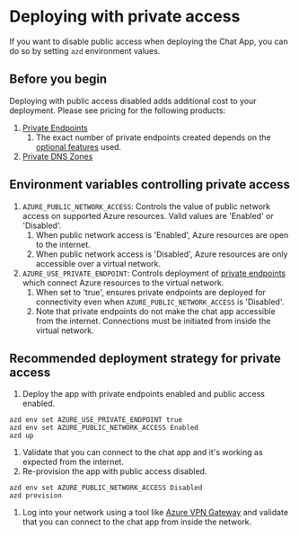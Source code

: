 
# Deploying with private access

If you want to disable public access when deploying the Chat App, you can do so by setting `azd` environment values.

## Before you begin

Deploying with public access disabled adds additional cost to your deployment. Please see pricing for the following products:

1. [Private Endpoints](https://azure.microsoft.com/pricing/details/private-link/)
    1. The exact number of private endpoints created depends on the [optional features](./deploy_features.md) used.
1. [Private DNS Zones](https://azure.microsoft.com/pricing/details/dns/)

## Environment variables controlling private access

1. `AZURE_PUBLIC_NETWORK_ACCESS`: Controls the value of public network access on supported Azure resources. Valid values are 'Enabled' or 'Disabled'.
    1. When public network access is 'Enabled', Azure resources are open to the internet.
    1. When public network access is 'Disabled', Azure resources are only accessible over a virtual network.
1. `AZURE_USE_PRIVATE_ENDPOINT`: Controls deployment of [private endpoints](https://learn.microsoft.com/azure/private-link/private-endpoint-overview) which connect Azure resources to the virtual network.
    1. When set to 'true', ensures private endpoints are deployed for connectivity even when `AZURE_PUBLIC_NETWORK_ACCESS` is 'Disabled'.
    1. Note that private endpoints do not make the chat app accessible from the internet. Connections must be initiated from inside the virtual network.

## Recommended deployment strategy for private access

1. Deploy the app with private endpoints enabled and public access enabled.

  ```shell
  azd env set AZURE_USE_PRIVATE_ENDPOINT true
  azd env set AZURE_PUBLIC_NETWORK_ACCESS Enabled
  azd up
  ```

1. Validate that you can connect to the chat app and it's working as expected from the internet.
1. Re-provision the app with public access disabled.

  ```shell
  azd env set AZURE_PUBLIC_NETWORK_ACCESS Disabled
  azd provision
  ```

1. Log into your network using a tool like [Azure VPN Gateway](https://azure.microsoft.com/services/vpn-gateway/) and validate that you can connect to the chat app from inside the network.
